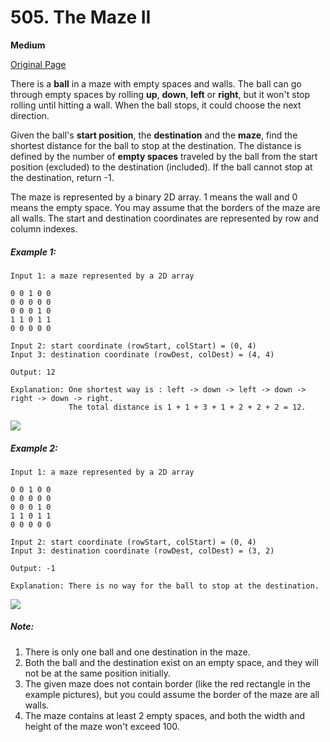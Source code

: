 # 505. The Maze II

**Medium**

[Original Page](https://leetcode.com/problems/the-maze-ii/)

There is a __ball__ in a maze with empty spaces and walls. The ball can go through empty spaces by rolling __up__, __down__, __left__ or __right__, but it won't stop rolling until hitting a wall. When the ball stops, it could choose the next direction.

Given the ball's __start position__, the __destination__ and the __maze__, find the shortest distance for the ball to stop at the destination. The distance is defined by the number of __empty spaces__ traveled by the ball from the start position (excluded) to the destination (included). If the ball cannot stop at the destination, return -1.

The maze is represented by a binary 2D array. 1 means the wall and 0 means the empty space. You may assume that the borders of the maze are all walls. The start and destination coordinates are represented by row and column indexes.

##### Example 1:
```
Input 1: a maze represented by a 2D array

0 0 1 0 0
0 0 0 0 0
0 0 0 1 0
1 1 0 1 1
0 0 0 0 0

Input 2: start coordinate (rowStart, colStart) = (0, 4)
Input 3: destination coordinate (rowDest, colDest) = (4, 4)

Output: 12

Explanation: One shortest way is : left -> down -> left -> down -> right -> down -> right.
             The total distance is 1 + 1 + 3 + 1 + 2 + 2 + 2 = 12.
```
![](https://assets.leetcode.com/uploads/2018/10/12/maze_1_example_1.png)

##### Example 2:
```
Input 1: a maze represented by a 2D array

0 0 1 0 0
0 0 0 0 0
0 0 0 1 0
1 1 0 1 1
0 0 0 0 0

Input 2: start coordinate (rowStart, colStart) = (0, 4)
Input 3: destination coordinate (rowDest, colDest) = (3, 2)

Output: -1

Explanation: There is no way for the ball to stop at the destination.
```
![](https://assets.leetcode.com/uploads/2018/10/13/maze_1_example_2.png)

##### Note:
1. There is only one ball and one destination in the maze.
2. Both the ball and the destination exist on an empty space, and they will not be at the same position initially.
3. The given maze does not contain border (like the red rectangle in the example pictures), but you could assume the border of the maze are all walls.
4. The maze contains at least 2 empty spaces, and both the width and height of the maze won't exceed 100.
